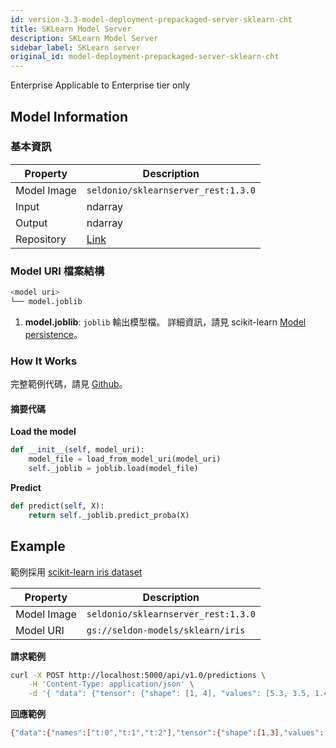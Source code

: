 ```yaml
---
id: version-3.3-model-deployment-prepackaged-server-sklearn-cht
title: SKLearn Model Server
description: SKLearn Model Server
sidebar_label: SKLearn server
original_id: model-deployment-prepackaged-server-sklearn-cht
---
```


<div class="ee-only tooltip">Enterprise
  <span class="tooltiptext">Applicable to Enterprise tier only</span>
</div>

## Model Information

### 基本資訊

Property    | Description
------------|------
Model Image | `seldonio/sklearnserver_rest:1.3.0`
Input       | ndarray
Output      | ndarray
Repository | [Link](https://github.com/SeldonIO/seldon-core/tree/master/servers/sklearnserver)

### Model URI 檔案結構

```bash
<model uri>
└── model.joblib
```

1. **model.joblib**: `joblib` 輸出模型檔。 詳細資訊，請見 scikit-learn [Model persistence](https://scikit-learn.org/stable/modules/model_persistence.html)。


### How It Works

完整範例代碼，請見 [Github](https://github.com/SeldonIO/seldon-core/blob/master/servers/sklearnserver/sklearnserver/SKLearnServer.py)。

#### 摘要代碼

**Load the model**
```python
def __init__(self, model_uri):
    model_file = load_from_model_uri(model_uri)
    self._joblib = joblib.load(model_file)
```

**Predict**
```python
def predict(self, X):
    return self._joblib.predict_proba(X)
```

## Example

範例採用 [scikit-learn iris dataset](https://scikit-learn.org/stable/auto_examples/datasets/plot_iris_dataset.html)

Property    | Description
------------|------
Model Image | `seldonio/sklearnserver_rest:1.3.0`
Model URI   | `gs://seldon-models/sklearn/iris`

**請求範例**

```bash
curl -X POST http://localhost:5000/api/v1.0/predictions \
    -H 'Content-Type: application/json' \
    -d '{ "data": {"tensor": {"shape": [1, 4], "values": [5.3, 3.5, 1.4, 0.2]}} }'
```

**回應範例**

```bash
{"data":{"names":["t:0","t:1","t:2"],"tensor":{"shape":[1,3],"values":[0.8700986370655746,0.1298937698872714,7.593047154034911e-06]}},"meta":{}}
```
